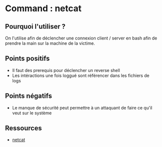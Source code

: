 # Command : netcat

## Pourquoi l'utiliser ? 

On l'utilise afin de déclencher une connexion client / server en bash afin de prendre la main sur la machine de la victime.

## Points positifs

- Il faut des prerequis pour déclencher un reverse shell
- Les intéractions une fois loggué sont référencer dans les fichiers de logs

## Points négatifs

- Le manque de sécurité peut permettre à un attaquant de faire ce qu'il veut sur le système

## Ressources

- <a href="https://doc.fedora-fr.org/wiki/Netcat,_connexion_client/serveur_en_bash"> netcat </a>
